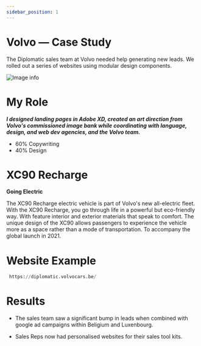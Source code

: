 ```yaml
---
sidebar_position: 1
---
```


# Volvo — Case Study

The Diplomatic sales team at Volvo needed help generating new leads. We rolled out a series of websites using modular design components.  

![Image info](./img/Volvo.png)


# My Role 

  ***I designed landing pages in Adobe XD, created an art direction from Volvo's commissioned image bank while coordinating with language, design, and web dev agencies, and the Volvo team.***

 - 60% Copywriting
 - 40% Design

# XC90 Recharge

**Going Electric**

The XC90 Recharge electric vehicle is part of Volvo's new all-electric fleet. With the XC90 Recharge, you go through life in a powerful but eco-friendly way. With feature interior and exterior materials that speak to comfort. The unique design of the XC90 allows passengers to experience the vehicle more as a space rather than a mode of transportation. To accompany the global launch in 2021. 


# Website Example

```python
 https://diplomatic.volvocars.be/
````

# Results

- The sales team saw a significant bump in leads when combined with google ad campaigns within Beligium and Luxenbourg. 

- Sales Reps now had personalised websites for their sales tool kits. 


